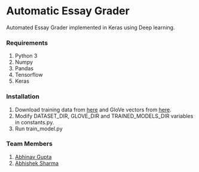 # Automatic Essay Grader
Automated Essay Grader implemented in Keras using Deep learning.

### Requirements
1. Python 3
2. Numpy
3. Pandas
4. Tensorflow
5. Keras

### Installation
1. Download training data from [here](https://www.kaggle.com/c/asap-aes/data) and GloVe vectors from [here](http://nlp.stanford.edu/data/glove.6B.zip).
2. Modify DATASET_DIR, GLOVE_DIR and TRAINED_MODELS_DIR variables in constants.py.
3. Run train_model.py

### Team Members
1. [Abhinav Gupta](https://github.com/abhigupta768)
2. [Abhishek Sharma](https://github.com/abhishek0318)
